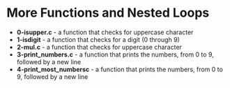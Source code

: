 # More Functions and Nested Loops
* **0-isupper.c** - a function that checks for uppercase character
* **1-isdigit** - a function that checks for a digit (0 through 9)
* **2-mul.c** - a function that checks for uppercase character
* **3-print\_numbers.c** - a function that prints the numbers, from 0 to 9, followed by a new line
* **4-print\_most\_numbersc** - a function that prints the numbers, from 0 to 9, followed by a new line
